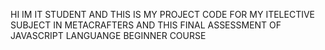 HI IM IT STUDENT
AND THIS IS MY PROJECT CODE FOR MY ITELECTIVE SUBJECT IN METACRAFTERS
AND THIS FINAL ASSESSMENT OF JAVASCRIPT LANGUANGE BEGINNER COURSE
